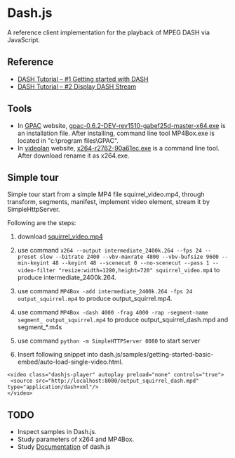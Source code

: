 # Dash.js
A reference client implementation for the playback of MPEG DASH via JavaScript.

## Reference
* [DASH Tutorial – #1 Getting started with DASH](http://halcyon.ch/dash-tutorial-1-getting-started-with-dash/)
* [DASH Tutorial – #2 Display DASH Stream](http://halcyon.ch/dash-tutorial-2-display-dash-stream/)

## Tools
* In [GPAC](https://gpac.wp.imt.fr/) website, [gpac-0.6.2-DEV-rev1510-gabef25d-master-x64.exe](https://gpac.wp.imt.fr/downloads/gpac-nightly-builds/) is an installation file. 
After installing, command line tool MP4Box.exe is located in "c:\program files\GPAC".
* In [videolan](http://www.videolan.org) website,  [x264-r2762-90a61ec.exe](http://www.videolan.org/developers/x264.html) is a command line tool. After download rename it as x264.exe.

## Simple tour
Simple tour start from a simple MP4 file squirrel_video.mp4, through transform, segments, manifest, implement video element,
stream it by SimpleHttpServer.

Following are the steps:

1. download [squirrel_video.mp4](http://halcyon.ch/halcyon_dash/tutorial_part_1/squirrel_video.mp4)

2. use command `x264 --output intermediate_2400k.264 --fps 24 --preset slow --bitrate 2400 --vbv-maxrate 4800 --vbv-bufsize 9600 --min-keyint 48 --keyint 48 --scenecut 0 --no-scenecut --pass 1 --video-filter "resize:width=1280,height=720" squirrel_video.mp4` to produce intermediate_2400k.264.

3. use command `MP4Box -add intermediate_2400k.264 -fps 24 output_squirrel.mp4` to produce output_squirrel.mp4.

4. use command `MP4Box -dash 4000 -frag 4000 -rap -segment-name segment_ output_squirrel.mp4` to produce output_squirrel_dash.mpd and segment_*.m4s

5. use command `python -m SimpleHTTPServer 8080` to start server

6. Insert following snippet into dash.js/samples/getting-started-basic-embed/auto-load-single-video.html.
```
<video class="dashjs-player" autoplay preload="none" controls="true">
 <source src="http://localhost:8080/output_squirrel_dash.mpd" type="application/dash+xml"/>
</video>
 ```

 ## TODO
 * Inspect samples in Dash.js.
 * Study parameters of x264 and MP4Box.
 * Study [Documentation](http://cdn.dashjs.org/latest/jsdoc/module-MediaPlayer.html) of dash.js

